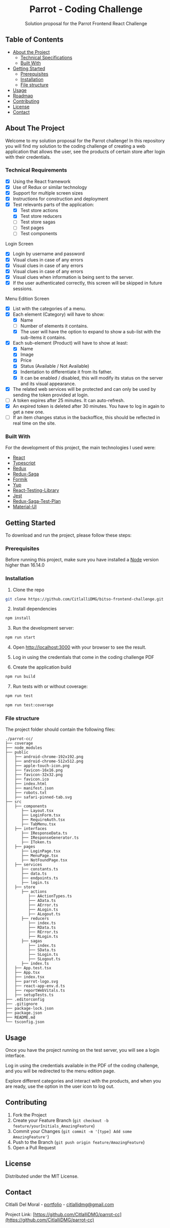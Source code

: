 <!-- PRESENTATION -->
<br />
<p align="center">
  <h1 align="center">Parrot - Coding Challenge</h1>

  <p align="center">
    Solution proposal for the Parrot Frontend React Challenge
  </p>
</p>

<!-- TABLE OF CONTENTS -->

## Table of Contents

-   [About the Project](#about-the-project)
    -   [Technical Specifications](#technical-specifications)
    -   [Built With](#built-with)
-   [Getting Started](#getting-started)
    -   [Prerequisites](#prerequisites)
    -   [Installation](#installation)
    -   [File structure](#file-structure)
-   [Usage](#usage)
-   [Roadmap](#roadmap)
-   [Contributing](#contributing)
-   [License](#license)
-   [Contact](#contact)

<!-- ABOUT THE PROJECT -->

## About The Project

Welcome to my solution proposal for the Parrot challenge! In this repository you will find my solution to the coding challenge of creating a web application that allows the user, see the products of certain store after login with their credentials.

### Technical Requirements

-   [x] Using the React framework
-   [x] Use of Redux or similar technology
-   [x] Support for multiple screen sizes
-   [x] Instructions for construction and deployment
-   [x] Test relevants parts of the application:
    -   [x] Test store actions
    -   [x] Test store reducers
    -   [ ] Test store sagas
    -   [ ] Test pages
    -   [ ] Test components

Login Screen

-   [x] Login by username and password
-   [x] Visual clues in case of any errors
-   [x] Visual clues in case of any errors
-   [x] Visual clues in case of any errors
-   [x] Visual clues when information is being sent to the server.
-   [x] If the user authenticated correctly, this screen will be skipped in future sessions.

Menu Edition Screen

-   [x] List with the categories of a menu.
-   [x] Each element (Category) will have to show:
    -   [x] Name
    -   [ ] Number of elements it contains.
    -   [x] The user will have the option to expand to show a sub-list with the sub-items it contains.
-   [x] Each sub-element (Product) will have to show at least:
    -   [x] Name
    -   [x] Image
    -   [x] Price
    -   [x] Status (Available / Not Available)
    -   [x] Indentation to differentiate it from its father.
    -   [x] It can be enabled / disabled, this will modify its status on the server and its visual appearance.
-   [x] The related web services will be protected and can only be used by sending the token provided at login.
-   [ ] A token expires after 25 minutes. It can auto-refresh.
-   [x] An expired token is deleted after 30 minutes. You have to log in again to get a new one.
-   [ ] If an item changes status in the backoffice, this should be reflected in real time on the site.

### Built With

For the development of this project, the main technologies I used were:

-   [React](https://reactjs.org/)
-   [Typescript](https://www.typescriptlang.org/)
-   [Redux](https://redux.js.org/)
-   [Redux-Saga](https://redux-saga.js.org/)
-   [Formik](https://formik.org/)
-   [Yup](https://www.npmjs.com/package/yup)
-   [React-Testing-Library](https://testing-library.com/docs/react-testing-library/intro/)
-   [Jest](https://jestjs.io/)
-   [Redux-Saga-Test-Plan](http://redux-saga-test-plan.jeremyfairbank.com/)
-   [Material-UI](https://mui.com/)

<!-- GETTING STARTED -->

## Getting Started

To download and run the project, please follow these steps:

### Prerequisites

Before running this project, make sure you have installed a [Node](https://nodejs.org/) version higher than 16.14.0

### Installation

1. Clone the repo

```sh
git clone https://github.com/CitlalliDMG/bitso-frontend-challenge.git
```

2. Install dependencies

```sh
npm install
```

3. Run the development server:

```sh
npm run start
```

4. Open [http://localhost:3000](http://localhost:3000) with your browser to see the result.

5. Log in using the credentials that come in the coding challenge PDF

6. Create the application build

```sh
npm run build
```

7. Run tests with or without coverage:

```sh
npm run test
```

```sh
npm run test:coverage
```

### File structure

The project folder should contain the following files:

```text
./parrot-cc/
├── coverage
├── node_modules
├── public
│   ├── android-chrome-192x192.png
│   ├── android-chrome-512x512.png
│   ├── apple-touch-icon.png
│   ├── favicon-16x16.png
│   ├── favicon-32x32.png
│   ├── favicon.ico
│   ├── index.html
│   ├── manifest.json
│   ├── robots.txt
│   ├── safari-pinned-tab.svg
├── src
│   ├── components
│      ├── Layout.tsx
│      ├── LoginForm.tsx
│      ├── RequireAuth.tsx
│      ├── TabMenu.tsx
│   ├── interfaces
│      ├── IResponseData.ts
│      ├── IResponseGenerator.ts
│      ├── IToken.ts
│   ├── pages
│      ├── LoginPage.tsx
│      ├── MenuPage.tsx
│      ├── NotFoundPage.tsx
│   ├── services
│      ├── constants.ts
│      ├── data.ts
│      ├── endpoints.ts
│      ├── login.ts
│   ├── store
│      ├── actions
│         ├── AActionTypes.ts
│         ├── AData.ts
│         ├── AError.ts
│         ├── ALogin.ts
│         ├── ALogout.ts
│      ├── reducers
│         ├── index.ts
│         ├── RData.ts
│         ├── RError.ts
│         ├── RLogin.ts
│      ├── sagas
│         ├── index.ts
│         ├── SData.ts
│         ├── SLogin.ts
│         ├── SLogout.ts
│      ├── index.ts
│   ├── App.test.tsx
│   ├── App.tsx
│   ├── index.tsx
│   ├── parrot-logo.svg
│   ├── react-app-env.d.ts
│   ├── reportWebVitals.ts
│   ├── setupTests.ts
├── .editorconfig
├── .gitignore
├── package-lock.json
├── package.json
├── README.md
└── tsconfig.json

```

<!-- USAGE EXAMPLES -->

## Usage

Once you have the project running on the test server, you will see a login interface.

Log in using the credentials available in the PDF of the coding challenge, and you will be redirected to the menu edition page.

Explore different categories and interact with the products, and when you are ready, use the option in the user icon to log out.

<!-- CONTRIBUTING -->

## Contributing

1. Fork the Project
2. Create your Feature Branch (`git checkout -b feature/yourInitials_AmazingFeature`)
3. Commit your Changes (`git commit -m '[type] Add some AmazingFeature'`)
4. Push to the Branch (`git push origin feature/AmazingFeature`)
5. Open a Pull Request

<!-- LICENSE -->

## License

Distributed under the MIT License.

<!-- CONTACT -->

## Contact

Citlalli Del Moral - [portfolio](https://citlallidmg.github.io/) - citlallidmg@gmail.com

Project Link: [https://github.com/CitlalliDMG/parrot-cc](https://github.com/CitlalliDMG/parrot-cc)
